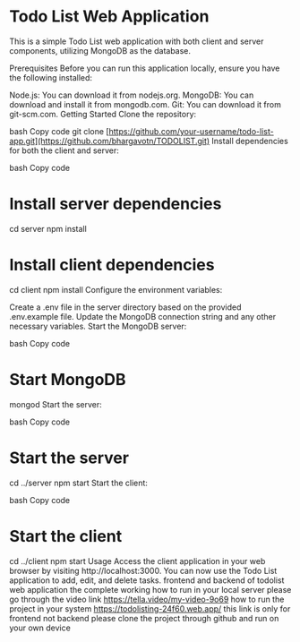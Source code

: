 # Todo List Web Application
This is a simple Todo List web application with both client and server components, utilizing MongoDB as the database.

Prerequisites
Before you can run this application locally, ensure you have the following installed:

Node.js: You can download it from nodejs.org.
MongoDB: You can download and install it from mongodb.com.
Git: You can download it from git-scm.com.
Getting Started
Clone the repository:

bash
Copy code
git clone [https://github.com/your-username/todo-list-app.git](https://github.com/bhargavotn/TODOLIST.git)
Install dependencies for both the client and server:

bash
Copy code
# Install server dependencies
cd server
npm install

# Install client dependencies
cd client
npm install
Configure the environment variables:

Create a .env file in the server directory based on the provided .env.example file. Update the MongoDB connection string and any other necessary variables.
Start the MongoDB server:

bash
Copy code
# Start MongoDB
mongod
Start the server:

bash
Copy code
# Start the server
cd ../server
npm start
Start the client:

bash
Copy code
# Start the client
cd ../client
npm start
Usage
Access the client application in your web browser by visiting http://localhost:3000.
You can now use the Todo List application to add, edit, and delete tasks.
frontend and backend of todolist web application the complete working how to run in your local server please go through the video link https://tella.video/my-video-9o69 how to run the project in your system
https://todolisting-24f60.web.app/ this link is only for frontend not backend 
please clone the project through github and run on your own device
